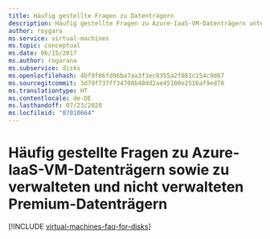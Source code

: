 ```yaml
---
title: Häufig gestellte Fragen zu Datenträgern
description: Häufig gestellte Fragen zu Azure-IaaS-VM-Datenträgern unter Linux und Premium-Datenträgern (verwaltet und nicht verwaltet)
author: roygara
ms.service: virtual-machines
ms.topic: conceptual
ms.date: 06/15/2017
ms.author: rogarana
ms.subservice: disks
ms.openlocfilehash: 4bf9f86fd96ba7aa3f3ec8355a2f081c154c9d67
ms.sourcegitcommit: 3d79f737ff34708b48dd2ae45100e2516af9ed78
ms.translationtype: HT
ms.contentlocale: de-DE
ms.lasthandoff: 07/23/2020
ms.locfileid: "87010664"
---
```

# <a name="frequently-asked-questions-about-azure-iaas-vm-disks-and-managed-and-unmanaged-premium-disks"></a>Häufig gestellte Fragen zu Azure-IaaS-VM-Datenträgern sowie zu verwalteten und nicht verwalteten Premium-Datenträgern
[!INCLUDE [virtual-machines-faq-for-disks](../../../includes/virtual-machines-faq-for-disks.md)]